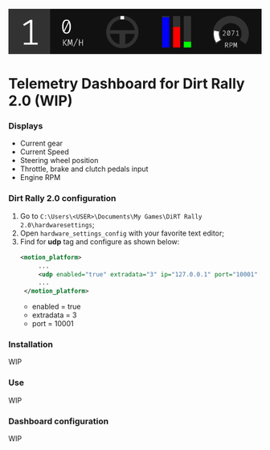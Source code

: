 <p align="center">
    <img src="docs/images/dr2td_dashboard.png" alt="Header">
</p>

# Telemetry Dashboard for Dirt Rally 2.0 (WIP)

### Displays

- Current gear
- Current Speed
- Steering wheel position
- Throttle, brake and clutch pedals input
- Engine RPM

### Dirt Rally 2.0 configuration

1. Go to `C:\Users\<USER>\Documents\My Games\DiRT Rally 2.0\hardwaresettings`;
2. Open `hardware_settings_config` with your favorite text editor;
3. Find for **udp** tag and configure as shown below:
      ```xml
      <motion_platform>
           ...
           <udp enabled="true" extradata="3" ip="127.0.0.1" port="10001" delay="1" />
           ...
       </motion_platform>
      ```
   - enabled = true
   - extradata = 3
   - port = 10001

### Installation
WIP

### Use
WIP

### Dashboard configuration
WIP